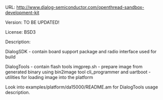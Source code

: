 URL: http://www.dialog-semiconductor.com/openthread-sandbox-development-kit

Version:   TO BE UPDATED!


License:   BSD3


Description:

DialogSDK - contain board support package and radio interface used for build

DialogTools - contain flash tools
	imgprep.sh - prepare image from generated binary using bin2image tool
	cli_programmer and uartboot - utilities for loading image into the platform

Look into examples/platform/da15000/README.am for DialogTools usage description.
